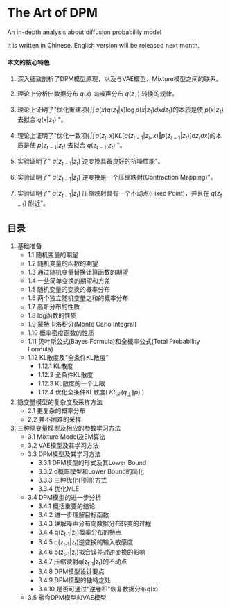 # The Art of DPM

An in-depth analysis about diffusion probabilily model

It is written in Chinese. English version will be released next month.



#### 本文的核心特色:

1. 深入细致剖析了DPM模型原理，以及与VAE模型、Mixture模型之间的联系。

2. 理论上分析出数据分布 $q(x)$ 向噪声分布 $q(z_T)$ 转换的规律。

3. 理论上证明了"优化重建项($\iint q(x)q(z_1|x)\log p(x|z_1)dxdz_1$)的本质是使 $p(x|z_1)$ 去拟合 $q(x|z_1)$ "。

4. 理论上证明了"优化一致项($\iint q(z_t,x)KL[q(z_{t-1}|z_t,x)\Vert p(z_{t-1}|z_t)]dz_tdx$)的本质是使 $p(z_{t-1}|z_t)$ 去拟合 $q(z_{t-1}|z_t)$ "。

5. 实验证明了" $q(z_{t-1}|z_t)$ 逆变换具备良好的抗噪性能"。

6. 实验证明了" $q(z_{t-1}|z_t)$ 逆变换是一个压缩映射(Contraction Mapping)"。

7. 实验证明了" $q(z_{t-1}|z_t)$ 压缩映射具有一个不动点(Fixed Point)，并且在 $q(z_{t-1})$ 附近"。


## 目录

1. 基础准备  
   - 1.1 随机变量的期望  
   - 1.2 随机变量的函数的期望  
   - 1.3 通过随机变量替换计算函数的期望  
   - 1.4 一些简单变换的期望和方差  
   - 1.5 随机变量的变换的概率分布  
   - 1.6 两个独立随机变量之和的概率分布  
   - 1.7 高斯分布的性质  
   - 1.8 log函数的性质  
   - 1.9 蒙特卡洛积分(Monte Carlo Integral)  
   - 1.10 概率密度函数的性质  
   - 1.11 贝叶斯公式(Bayes Formula)和全概率公式(Total Probability Formula)  
   - 1.12 KL散度及"全条件KL散度"  
		+ 1.12.1 KL散度    
		+ 1.12.2 全条件KL散度  
		+ 1.12.3 KL散度的一个上限  
		+ 1.12.4 优化全条件KL散度( $KL_\mathcal{F}({q_\perp}\|p)$ )  
2. 隐变量模型的复杂度及采样方法  
	- 2.1 更复杂的概率分布  
	- 2.2 并不困难的采样  
3. 三种隐变量模型及相应的参数学习方法  
	- 3.1 Mixture Model及EM算法  
	- 3.2 VAE模型及其学习方法  
	- 3.3 DPM模型及其学习方法    
		+ 3.3.1 DPM模型的形式及其Lower Bound    
		+ 3.3.2 q概率模型和Lower Bound的简化  
		+ 3.3.3 三种优化(预测)方式  
		+ 3.3.4 优化MLE  
	- 3.4 DPM模型的进一步分析  
		+ 3.4.1 概括重要的结论  
		+ 3.4.2 进一步理解目标函数  
		+ 3.4.3 理解噪声分布向数据分布转变的过程  
		+ 3.4.4 q(z<sub>t-1</sub>|z<sub>t</sub>)概率分布的特点  
		+ 3.4.5 q(z<sub>t-1</sub>|z<sub>t</sub>)逆变换的输入敏感度  
		+ 3.4.6 p(z<sub>t-1</sub>|z<sub>t</sub>)拟合误差对逆变换的影响  
		+ 3.4.7 压缩映射q(z<sub>t-1</sub>|z<sub>t</sub>)的不动点  
		+ 3.4.8 DPM模型设计要点  
		+ 3.4.9 DPM模型的独特之处  
		+ 3.4.10 是否可通过“逆卷积”恢复数据分布q(x)  
	- 3.5 融合DPM模型和VAE模型  
